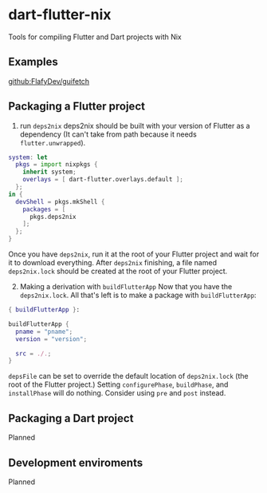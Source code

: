 # dart-flutter-nix

Tools for compiling Flutter and Dart projects with Nix

## Examples
[github:FlafyDev/guifetch](https://github.com/FlafyDev/guifetch)

## Packaging a Flutter project
1. run `deps2nix`
deps2nix should be built with your version of Flutter as a dependency (It can't take from path because it needs `flutter.unwrapped`).
```nix
system: let
  pkgs = import nixpkgs {
    inherit system;
    overlays = [ dart-flutter.overlays.default ];
  }; 
in {
  devShell = pkgs.mkShell {
    packages = [
      pkgs.deps2nix
    ];
  };
}
```

Once you have `deps2nix`, run it at the root of your Flutter project and wait for it to download everything.
After `deps2nix` finishing, a file named `deps2nix.lock` should be created at the root of your Flutter project.

2. Making a derivation with `buildFlutterApp`
Now that you have the `deps2nix.lock`. All that's left is to make a package with `buildFlutterApp`:
```nix
{ buildFlutterApp }:

buildFlutterApp {
  pname = "pname";
  version = "version";

  src = ./.;
}
```
`depsFile` can be set to override the default location of `deps2nix.lock` (the root of the Flutter project.)
Setting `configurePhase`, `buildPhase`, and `installPhase` will do nothing. Consider using `pre` and `post` instead.


## Packaging a Dart project
Planned

## Development enviroments
Planned
